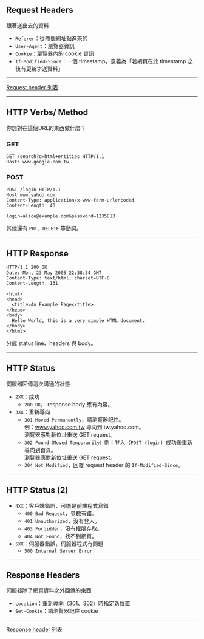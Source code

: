 Request Headers
---------------

跟著送出去的資料

* `Referer`：從哪個網址點進來的
* `User-Agent`：瀏覽器資訊
* `Cookie`：瀏覽器內的 cookie 資訊
* `If-Modified-Since`：一個 timestamp，意義為「若網頁在此 timestamp 之後有更新才送資料」

------

[Request header 列表](https://en.wikipedia.org/wiki/List_of_HTTP_header_fields#Requests)

---

HTTP Verbs/ Method
----------

你想對在這個URL的東西做什麼？

### GET

```
GET /search?q=html+entities HTTP/1.1
Host: www.google.com.tw
```

### POST
```
POST /login HTTP/1.1
Host www.yahoo.com
Content-Type: application/x-www-form-urlencoded
Content-Length: 40

login=alice@example.com&password=1235813
```

其他還有 `PUT`、`DELETE` 等動詞。

<!--  -->

---

HTTP Response
-------------

```
HTTP/1.1 200 OK
Date: Mon, 23 May 2005 22:38:34 GMT
Content-Type: text/html; charset=UTF-8
Content-Length: 131

<html>
<head>
  <title>An Example Page</title>
</head>
<body>
  Hello World, this is a very simple HTML document.
</body>
</html>
```

分成 status line、headers 與 body。

---

HTTP Status
-----------

伺服器回傳這次溝通的狀態

* `2XX`：成功
  * `200 OK`， response body 應有內容。
* `3XX`：重新導向
  * `301 Moved Permanently`，請瀏覽器記住。<br>例：www.yahoo.com.tw 導向到 tw.yahoo.com。<br>瀏覽器應對新位址重送 GET request。
  * `302 Found（Moved Temporarily）`例：登入（`POST /login`）成功後重新導向到首頁。<br>瀏覽器應對新位址重送 GET request。
  * `304 Not Modified`，回覆 request header 的 `If-Modified-Since`。

---

HTTP Status (2)
----------------

* `4XX`：客戶端錯誤，可能是前端程式寫錯
  * `400 Bad Request`，參數有錯。
  * `401 Unauthorized`，沒有登入。
  * `403 Forbidden`，沒有權限存取。
  * `404 Not Found`，找不到網頁。
* `5XX`：伺服器錯誤，伺服器程式有問題
  * `500 Internal Server Error`

---

Response Headers
----------------

伺服器除了網頁資料之外回傳的東西

* `Location`：重新導向（301、302）時指定新位置
* `Set-Cookie`：請瀏覽器記住 cookie

------

[Response header 列表](https://en.wikipedia.org/wiki/List_of_HTTP_header_fields#Responses)